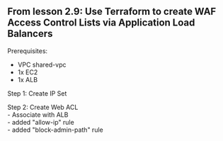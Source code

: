 ## From lesson 2.9: Use Terraform to create WAF Access Control Lists via Application Load Balancers

Prerequisites: 
- VPC shared-vpc
- 1x EC2
- 1x ALB

<p>Step 1: Create IP Set
<p>Step 2: Create Web ACL
<br>- Associate with ALB
<br>- added "allow-ip" rule
<br>- added "block-admin-path" rule